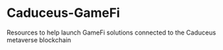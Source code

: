 # Caduceus-GameFi
Resources to help launch GameFi solutions connected to the Caduceus metaverse blockchain
